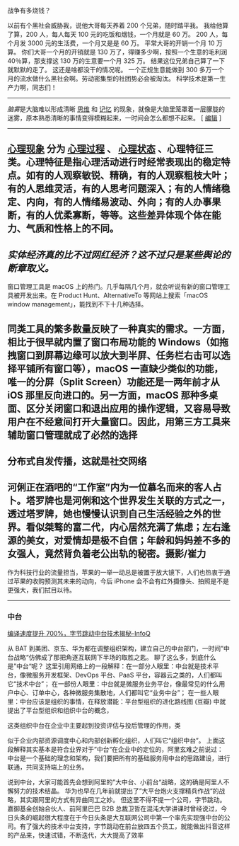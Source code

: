 战争有多烧钱？

以前有个黑社会威胁我，说他大哥每天养着 200 个兄弟，随时踏平我。
我给他算了算，200 人，每人每天 100 元的吃饭和烟钱，一个月就是 60 万。
200 人，每个月发 3000 元的生活费，一个月又是是 60 万。
平常大哥的开销一个月 10 万算。
你们大哥一个月的开销就是 130 万了，得赚多少啊，按照一个生意的毛利润 40％算，那支撑这 130 万的生意要一个月 325 万。
结果这位兄弟自己算了一下就默默的走了。
这还是啥都没干的情况呢。
一个正规生意能做到 300 多万一个月的流水做什么黑社会啊。劳动密集型的社团势必会被淘汰。
科学技术是第一生产力啊，同志们！

---

*脑雾*是大脑难以形成清晰 [思维](https://wiki.mbalib.com/wiki/%E6%80%9D%E7%BB%B4) 和 [记忆](https://wiki.mbalib.com/wiki/%E8%AE%B0%E5%BF%86) 的现象，就像是大脑里笼罩着一层朦胧的迷雾，原本熟悉清晰的事情变得模糊起来，一时间会怎么都想不起来。
[ [编辑](https://wiki.mbalib.com/w/index.php?title=%E8%84%91%E9%9B%BE&action=edit&section=2) ]

---

## [心理现象](https://baike.baidu.com/item/%E5%BF%83%E7%90%86%E7%8E%B0%E8%B1%A1/7304163) 分为 [心理过程](https://baike.baidu.com/item/%E5%BF%83%E7%90%86%E8%BF%87%E7%A8%8B/4659664) 、 [心理状态](https://baike.baidu.com/item/%E5%BF%83%E7%90%86%E7%8A%B6%E6%80%81/3002714) 、心理特征三类。心理特征是指心理活动进行时经常表现出的稳定特点。如有的人观察敏锐、精确，有的人观察粗枝大叶；有的人思维灵活，有的人思考问题深入；有的人情绪稳定、内向，有的人情绪易波动、外向；有的人办事果断，有的人优柔寡断，等等。这些差异体现个体在能力、气质和性格上的不同。

## _实体经济真的比不过网红经济？这不过只是某些舆论的断章取义。_

窗口管理工具是 macOS 上的热门。几乎每隔几个月，就会听说有新的窗口管理工具被开发出来。在 Product Hunt、AlternativeTo 等网站上搜索「macOS window management」，能找到不下十几种选择。

## 同类工具的繁多数量反映了一种真实的需求。一方面，相比于很早就内置了窗口布局功能的 Windows（如拖拽窗口到屏幕边缘可以放大到半屏、任务栏右击可以选择平铺所有窗口等），macOS 一直缺少类似的功能，唯一的分屏（Split Screen）功能还是一两年前才从 iOS 那里反向进口的。另一方面，macOS 那种多桌面、区分关闭窗口和退出应用的操作逻辑，又容易导致用户在不经意间打开大量窗口。因此，用第三方工具来辅助窗口管理就成了必然的选择

## 分布式自发传播，这就是社交网络

## 河俐正在酒吧的“工作室”内为一位慕名而来的客人占卜。塔罗牌也是河俐和这个世界发生关联的方式之一，透过塔罗牌，她也慢慢认识到自己生活经验之外的世界。看似桀骜的富二代，内心居然充满了焦虑；左右逢源的美女，对爱情却是极不自信；年龄和妈妈差不多的女强人，竟然背负着老公出轨的秘密。摄影/崔力

作为科技行业的流量担当，苹果的一举一动总是被置于放大镜下，人们也热衷于通过苹果的收购预测其未来的动向，今后 iPhone 会不会有红外摄像头、拍照是不是更强大，我们拭目以待。

---

### 中台

[编译速度提升 700%，字节跳动中台技术揭秘-InfoQ](https://www.infoq.cn/article/0d1PN9*VNAdKzyY22NFC)

从 BAT 到美团、京东、华为都在调整组织架构，建立自己的中台部门，一时间”中台战略“仿佛成了那把角逐互联网下半场的取胜之匙。
聊了这么多，到底什么是”中台“呢？
这里引用网络上的一段解释：在一部分人眼里：中台就是技术平台，像微服务开发框架、DevOps 平台、PaaS 平台，容器云之类的，人们都叫它“技术中台”；
在一部份人眼里：中台就是微服务业务平台，像最常见的什么用户中心、订单中心，各种微服务集散地，人们都叫它“业务中台”；
在一些人眼里：中台应该是组织的事情，在释放潜能：平台型组织的进化路线图 (豆瓣) 中就提出了平台型组织和组织中台的概念，

这类组织中台在企业中主要起到投资评估与投后管理的作用，类

似于企业内部资源调度中心和内部创新孵化组织，人们叫它“组织中台”。
上面这段解释其实基本是符合业界对于”中台“在企业中的定位的，阿里玄难之前说过：
中台是一个基础的理念和架构，我们要把所有的基础服务用中台的思路建设，进行联通，共同支持端上的业务。

说到中台，大家可能首先会想到阿里的”大中台、小前台“战略，这的确是阿里人不懈努力的技术结晶。
华为也早在几年前就提出了”大平台炮火支撑精兵作战“的战略，其实跟阿里的方式有异曲同工之妙。
但这里不得不提一个公司，字节跳动。嘉御基金创始合伙人、前阿里巴巴 B2B 总裁卫哲在混沌大学讲课时曾经说过，今日头条的崛起很大程度在于今日头条是大互联网公司中第一个率先实现强中台的公司。有了强大的技术中台支持，字节跳动在前台放四五个员工，就能做出抖音这样的产品来，快速试错，不断迭代，大大提高了效率
